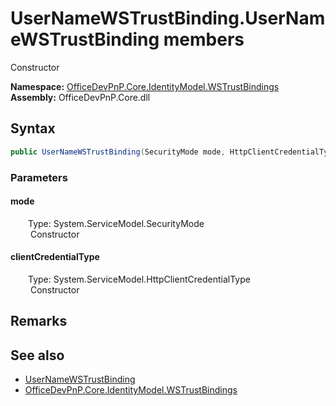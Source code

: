 # UserNameWSTrustBinding.UserNameWSTrustBinding members 
 Constructor   

**Namespace:** [OfficeDevPnP.Core.IdentityModel.WSTrustBindings](OfficeDevPnP.Core.IdentityModel.WSTrustBindings.md)  
**Assembly:** OfficeDevPnP.Core.dll  
## Syntax
```C#
public UserNameWSTrustBinding(SecurityMode mode, HttpClientCredentialType clientCredentialType)
```
### Parameters
#### mode  
&emsp;&emsp;Type: System.ServiceModel.SecurityMode  
&emsp;&emsp; Constructor   


#### clientCredentialType  
&emsp;&emsp;Type: System.ServiceModel.HttpClientCredentialType  
&emsp;&emsp; Constructor   


## Remarks
  
## See also
- [UserNameWSTrustBinding](OfficeDevPnP.Core.IdentityModel.WSTrustBindings.UserNameWSTrustBinding.md)
- [OfficeDevPnP.Core.IdentityModel.WSTrustBindings](OfficeDevPnP.Core.IdentityModel.WSTrustBindings.md)
